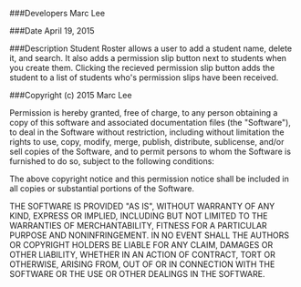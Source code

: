 ###Developers
Marc Lee

###Date
April 19, 2015<br />

###Description
Student Roster allows a user to add a student name, delete it, and search. It also adds a permission slip button next to students when you create them. Clicking the recieved permission slip button adds the student to a list of students who's permission slips have been received.

###Copyright (c) 2015 Marc Lee

Permission is hereby granted, free of charge, to any person obtaining a copy
of this software and associated documentation files (the "Software"), to deal
in the Software without restriction, including without limitation the rights
to use, copy, modify, merge, publish, distribute, sublicense, and/or sell
copies of the Software, and to permit persons to whom the Software is
furnished to do so, subject to the following conditions:

The above copyright notice and this permission notice shall be included in
all copies or substantial portions of the Software.

THE SOFTWARE IS PROVIDED "AS IS", WITHOUT WARRANTY OF ANY KIND, EXPRESS OR
IMPLIED, INCLUDING BUT NOT LIMITED TO THE WARRANTIES OF MERCHANTABILITY,
FITNESS FOR A PARTICULAR PURPOSE AND NONINFRINGEMENT. IN NO EVENT SHALL THE
AUTHORS OR COPYRIGHT HOLDERS BE LIABLE FOR ANY CLAIM, DAMAGES OR OTHER
LIABILITY, WHETHER IN AN ACTION OF CONTRACT, TORT OR OTHERWISE, ARISING FROM,
OUT OF OR IN CONNECTION WITH THE SOFTWARE OR THE USE OR OTHER DEALINGS IN
THE SOFTWARE.
